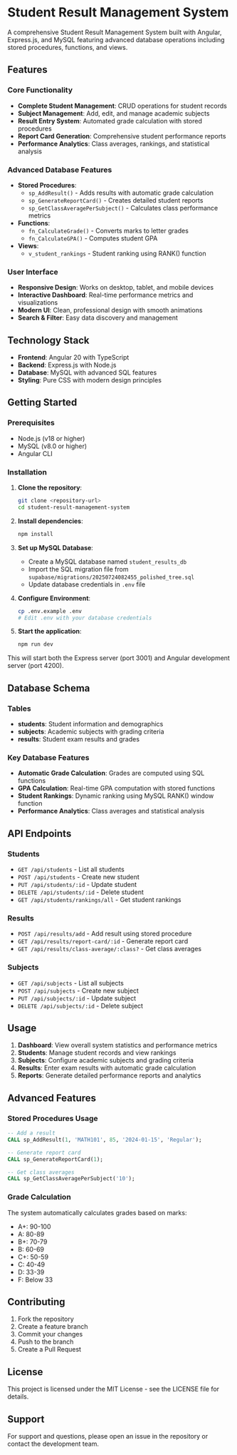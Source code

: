 # Student Result Management System

A comprehensive Student Result Management System built with Angular, Express.js, and MySQL featuring advanced database operations including stored procedures, functions, and views.

## Features

### Core Functionality
- **Complete Student Management**: CRUD operations for student records
- **Subject Management**: Add, edit, and manage academic subjects
- **Result Entry System**: Automated grade calculation with stored procedures
- **Report Card Generation**: Comprehensive student performance reports
- **Performance Analytics**: Class averages, rankings, and statistical analysis

### Advanced Database Features
- **Stored Procedures**: 
  - `sp_AddResult()` - Adds results with automatic grade calculation
  - `sp_GenerateReportCard()` - Creates detailed student reports
  - `sp_GetClassAveragePerSubject()` - Calculates class performance metrics
- **Functions**:
  - `fn_CalculateGrade()` - Converts marks to letter grades
  - `fn_CalculateGPA()` - Computes student GPA
- **Views**:
  - `v_student_rankings` - Student ranking using RANK() function

### User Interface
- **Responsive Design**: Works on desktop, tablet, and mobile devices
- **Interactive Dashboard**: Real-time performance metrics and visualizations
- **Modern UI**: Clean, professional design with smooth animations
- **Search & Filter**: Easy data discovery and management

## Technology Stack

- **Frontend**: Angular 20 with TypeScript
- **Backend**: Express.js with Node.js
- **Database**: MySQL with advanced SQL features
- **Styling**: Pure CSS with modern design principles

## Getting Started

### Prerequisites
- Node.js (v18 or higher)
- MySQL (v8.0 or higher)
- Angular CLI

### Installation

1. **Clone the repository**:
   ```bash
   git clone <repository-url>
   cd student-result-management-system
   ```

2. **Install dependencies**:
   ```bash
   npm install
   ```

3. **Set up MySQL Database**:
   - Create a MySQL database named `student_results_db`
   - Import the SQL migration file from `supabase/migrations/20250724082455_polished_tree.sql`
   - Update database credentials in `.env` file

4. **Configure Environment**:
   ```bash
   cp .env.example .env
   # Edit .env with your database credentials
   ```

5. **Start the application**:
   ```bash
   npm run dev
   ```

This will start both the Express server (port 3001) and Angular development server (port 4200).

## Database Schema

### Tables
- **students**: Student information and demographics
- **subjects**: Academic subjects with grading criteria
- **results**: Student exam results and grades

### Key Database Features
- **Automatic Grade Calculation**: Grades are computed using SQL functions
- **GPA Calculation**: Real-time GPA computation with stored functions
- **Student Rankings**: Dynamic ranking using MySQL RANK() window function
- **Performance Analytics**: Class averages and statistical analysis

## API Endpoints

### Students
- `GET /api/students` - List all students
- `POST /api/students` - Create new student
- `PUT /api/students/:id` - Update student
- `DELETE /api/students/:id` - Delete student
- `GET /api/students/rankings/all` - Get student rankings

### Results
- `POST /api/results/add` - Add result using stored procedure
- `GET /api/results/report-card/:id` - Generate report card
- `GET /api/results/class-average/:class?` - Get class averages

### Subjects
- `GET /api/subjects` - List all subjects
- `POST /api/subjects` - Create new subject
- `PUT /api/subjects/:id` - Update subject
- `DELETE /api/subjects/:id` - Delete subject

## Usage

1. **Dashboard**: View overall system statistics and performance metrics
2. **Students**: Manage student records and view rankings
3. **Subjects**: Configure academic subjects and grading criteria
4. **Results**: Enter exam results with automatic grade calculation
5. **Reports**: Generate detailed performance reports and analytics

## Advanced Features

### Stored Procedures Usage
```sql
-- Add a result
CALL sp_AddResult(1, 'MATH101', 85, '2024-01-15', 'Regular');

-- Generate report card
CALL sp_GenerateReportCard(1);

-- Get class averages
CALL sp_GetClassAveragePerSubject('10');
```

### Grade Calculation
The system automatically calculates grades based on marks:
- A+: 90-100
- A: 80-89
- B+: 70-79
- B: 60-69
- C+: 50-59
- C: 40-49
- D: 33-39
- F: Below 33

## Contributing

1. Fork the repository
2. Create a feature branch
3. Commit your changes
4. Push to the branch
5. Create a Pull Request

## License

This project is licensed under the MIT License - see the LICENSE file for details.

## Support

For support and questions, please open an issue in the repository or contact the development team.